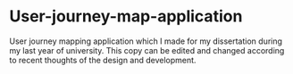 # User-journey-map-application
User journey mapping application which I made for my dissertation during my last year of university. 
This copy can be edited and changed according to recent thoughts of the design and development.
